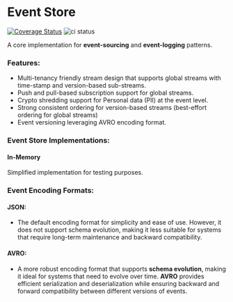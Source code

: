 
# Event Store
[![Coverage Status](https://coveralls.io/repos/github/ln80/event-store/badge.svg?branch=main)](https://coveralls.io/github/ln80/event-store?branch=main)
![ci status](https://github.com/ln80/event-store/actions/workflows/module.yaml/badge.svg)

A core implementation for **event-sourcing** and **event-logging** patterns.


### Features:
- Multi-tenancy friendly stream design that supports global streams with time-stamp and version-based sub-streams.
- Push and pull-based subscription support for global streams.
- Crypto shredding support for Personal data (PII) at the event level.
- Strong consistent ordering for version-based streams (best-effort ordering for global streams)
- Event versioning leveraging AVRO encoding format.


### Event Store Implementations:

#### In-Memory
Simplified implementation for testing purposes.


### Event Encoding Formats:

#### JSON:
- The default encoding format for simplicity and ease of use. However, it does not support schema evolution, making it less suitable for systems that require long-term maintenance and backward compatibility.

#### AVRO:
- A more robust encoding format that supports **schema evolution**, making it ideal for systems that need to evolve over time. **AVRO** provides efficient serialization and deserialization while ensuring backward and forward compatibility between different versions of events.
